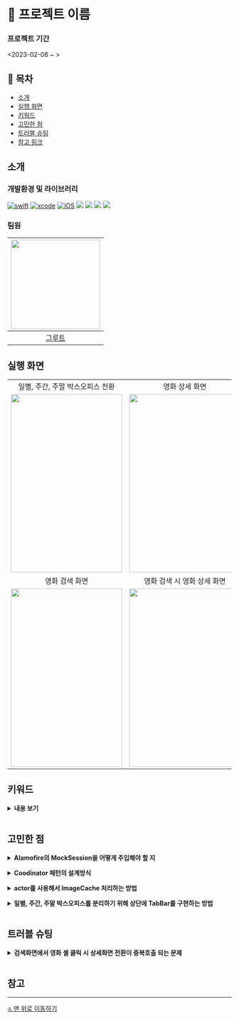# 📒 프로젝트 이름

### 프로젝트 기간
<2023-02-06 ~ >

## 📖 목차
- [소개](#-소개)
- [실행 화면](#-실행-화면)
- [키워드](#키워드)
- [고민한 점](#-고민한-점)
- [트러블 슈팅](#-트러블-슈팅)
- [참고 링크](#-참고-링크)

## 소개
### 개발환경 및 라이브러리
[![swift](https://img.shields.io/badge/swift-5.0-orange)]()
[![xcode](https://img.shields.io/badge/Xcode-14.2-blue)]()
[![iOS](https://img.shields.io/badge/iOS-16.0-green)]()
<img src="https://img.shields.io/badge/SPM-orange?style=flat&logo=Swift&logoColor=ffffff"/>
<img src="https://img.shields.io/badge/RxSwift-red?style=flat"/>
<img src="https://img.shields.io/badge/SnapKit-blue?style=flat"/>
<img src="https://img.shields.io/badge/Alamofire-gray?style=flat"/>
### 팀원
|<img src = "https://i.imgur.com/0YI1hEB.jpg" width="200" height="200">|
|:--:|
|[그루트](https://github.com/Groot-94)|

## 실행 화면
||||
|:--:|:--:|:--:|
|일별, 주간, 주말 박스오피스 전환|영화 상세 화면|날짜 선택 화면|
|<img src = "https://i.imgur.com/W8CqXlr.gif" width="250" height="400">|<img src = "https://i.imgur.com/IrOWj7o.gif" width="250" height="400">|<img src = "https://i.imgur.com/MfvKuGd.gif" width="250" height="400">|
|영화 검색 화면|영화 검색 시 영화 상세 화면|
|<img src = "https://i.imgur.com/7iF6hrG.gif" width="250" height="400">|<img src = "https://i.imgur.com/tsx3kNJ.gif" width="250" height="400">|

## 키워드
<details>
    
**<summary>내용 보기**
    
</summary>
    
- MVVM
- RxSwift를 이용한 ViewModel과 View의 바인딩
- Alamofire Mocking Test
- Testable ViewModel
- ImageCaching with Concurrency
- Custom TabBar
- Coodinator Pattern
    
</details> 

## 고민한 점
<details>
    
**<summary>Alamofire의 MockSession을 어떻게 주입해야 할 지**
    
</summary>
    
- 관련 포스트로 대체 -> [Alamofire의 Mock Test해보기](https://velog.io/@iamgroot1231/Alamofire%EC%9D%98-Mock-Test%ED%95%B4%EB%B3%B4%EA%B8%B0)
    
</details> 

<details>
    
**<summary>Coodinator 패턴의 설계방식**
    
</summary>
    
- Coodinator 패턴을 사용 시 반복되는 화면이나 여러가지 세부적인 내용에 대한 화면이동이 유연하다는 점을 학습했고, 적용해보기 위해 사용했습니다. [the-coordinator](https://khanlou.com/2015/01/the-coordinator/)
- 뷰의 흐름을 구현하면서 어떤 Coodinator가 어떤 Parent와 Child를 가져야 할 지에 대한 고민을 들었습니다. 
    
    1. List Coodinator를 중심으로 화면이동이 필요한 Info Coodinator, Calender Coodinator, Search Coodinator를 Child로 구현했습니다.
    2. Search Coodinator도 영화의 정보를 보여줘야 하기 때문에 Info Coodinator를 Child로 구현했습니다.
    3. 구현한 Coodinator 패턴이 적절한지에 대한 의문이 생겼고, 어떤 부분에서 장점이 되는지 아직 잘 모르겠습니다.
    4. 구조
    <img src = "https://i.imgur.com/SkBLmP8.png" width="700" height="250">
    
</details> 

<details>

**<summary>actor를 사용해서 ImageCache 처리하는 방법**

</summary>
    
- 관련 포스트로 대체 -> [actor를 사용해서 ImageCaching 해보기](https://velog.io/@iamgroot1231/actor%EB%A5%BC-%EC%82%AC%EC%9A%A9%ED%95%B4%EC%84%9C-ImageCaching-%ED%95%B4%EB%B3%B4%EA%B8%B0)
    
</details>

<details>

**<summary>일별, 주간, 주말 박스오피스를 분리하기 위해 상단에 TabBar를 구현하는 방법**

</summary>
    
- UIKit에 존재하는 기본 TabBar는 하단에만 구현이 가능하지만, 당근마켓과 같은 앱에서 상단에 TabBar가 존재함을 보고 커스텀해서 만들어보고 싶었습니다.
  
    - [블로그](https://baked-corn.tistory.com/111)를 참고해서 컬렉션뷰 하단에 indicatorView를 구현해서 각각의 클릭 이벤트를 입력받을 시 indicatorView 위치를 적절하게 변경하는 방법으로 구현했습니다.
    - 위 블로그에선 컬렉션뷰 내부에 컬렉션 뷰를 넣는 부분이 있었는데 `일별, 주간, 주말을 각각의 셀로 나누는 방법이 아니라 하나의 뷰가 새로고침 되는 형태로 바꾸기 위한 방법을 고민`했습니다.
    - 셀 클릭 시 View의 Frame을 3분의 1로 나눈 부분으로 indicatorView를 옮겨주는 형태로 구현했습니다.
    ```swift
    extension BoxOfficeListViewController: CustomTapBarViewDelegate {
        func didTapCell(indexPath: IndexPath) {
            startLodingView(hideView: listView)

            if indexPath.row == 0 {
                viewModel.input.changeWeekGroup(standard: .daliy)
                tapBarView.indicatorViewLeadingConstraint.constant = 0
            } else if indexPath.row == 1 {
                viewModel.input.changeWeekGroup(standard: .week)
                tapBarView.indicatorViewLeadingConstraint.constant = tapBarView.frame.maxX * 1/3
            } else if indexPath.row == 2 {
                viewModel.input.changeWeekGroup(standard: .weekend)
                tapBarView.indicatorViewLeadingConstraint.constant = tapBarView.frame.maxX * 2/3
            }
        }
    }
    ```
    
</details>

## 트러블 슈팅
<details>

**<summary>검색화면에서 영화 셀 클릭 시 상세화면 전환이 중복호출 되는 문제**
    
</summary>
    
- 영화검색 화면에서 검색 한 영화의 셀을 여러번 클릭 시 상세화면으로 넘어가는 부분을 비동기 방식으로 설계했습니다.
- 동일한 셀을 여러번 클릭 시 뷰 이동 함수의 중복적인 호출로 인해 스택 형식으로 상세화면이 쌓이는 문제가 있었습니다.
   
    - 문제화면
    <img src = "https://i.imgur.com/CZX7TGs.gif" width="250" height="400">


- 해결을 위한 시도
    1. distinctUntilChanged() 메서드를 사용해서 중복을 제거하면 중복호출이 사라졌습니다. 하지만, 정상적으로 화면이동 후 다시 화면이동이 불가능 했습니다. 
    ```swift
    listView.rx.modelSelected(NaverMovieModel.self)
                .distinctUntilChanged()
                .subscribe(onNext: { [weak self] model in
                    self?.viewModel.input.didTapCell(model: model)
                })
                .disposed(by: disposeBag)
    ```
    
    2.  isSelectedCell 이라는 전역변수를 추가해서 확인하는 방법으로 해결했습니다. `이 부분은 추후에 조금 더 RxSwift를 활용한 방식으로 수정을 해보려고 합니다.`
    ```swift
    listView.rx.modelSelected(NaverMovieModel.self)
            .subscribe(onNext: { [weak self] model in
                guard let self = self,
                self.isSelectedCell == false else { return }
                
                self.viewModel.input.didTapCell(model: model)
                self.isSelectedCell = true
            }).disposed(by: disposeBag)
    ```
</details> 

## 참고
---

[🔝 맨 위로 이동하기](#-mongsil)
